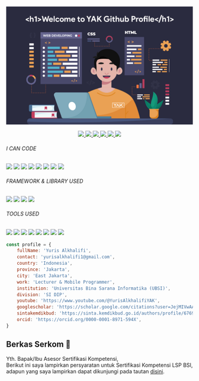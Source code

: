 <p align="center">
  <img src="image/welcome.jpg" width="700">
</p>

<p align="center">
  <a href="https://scholar.google.com/citations?user=JejMIVwAAAAJ" title="Google Scholar" target="_blank">
    <img src="https://img.shields.io/badge/Google%20Scholar-4285F4?logo=googlescholar&logoColor=fff&style=for-the-badge"/>
  </a>
  <a href="https://orcid.org/0000-0001-8971-594X" title="Google Scholar" target="_blank">
    <img src="https://img.shields.io/badge/ORCID-A6CE39?logo=orcid&logoColor=fff&style=for-the-badge"/>
  </a>
  <a href="https://www.linkedin.com/in/yuris60" title="Linkedin" target="_blank">
    <img src="https://img.shields.io/badge/LinkedIn-0077B5?style=for-the-badge&logo=linkedin&logoColor=white"/>
  </a>
  <a href="https://www.youtube.com/@YurisAlkhalifiYAK" title="Instagram" target="_blank">
    <img src="https://img.shields.io/badge/YouTube-F00?logo=youtube&logoColor=fff&style=for-the-badge"/>
  </a>
  <a href="https://instagram.com/yuris60" title="Youtube" target="_blank">
    <img src="https://img.shields.io/badge/Instagram-E4405F?style=for-the-badge&logo=instagram&logoColor=white"/>
  </a>
  <a href="https://sinta.kemdikbud.go.id/authors/profile/6769136" title="Sinta" target="_blank">
    <img src="https://img.shields.io/badge/sinta%20kemdikbud-10586e?style=for-the-badge"/>
  </a>
</p>

<p align="center" style="text-align: center; width:100%;">
  <h6>I CAN CODE</h6>
  <span><img src="https://img.shields.io/badge/html5%20-%23E34F26.svg?&style=for-the-badge&logo=html5&logoColor=white"/></span>
  <span><img src="https://img.shields.io/badge/css3%20-%231572B6.svg?&style=for-the-badge&logo=css3&logoColor=white"/></span>
  <span><img src="https://img.shields.io/badge/javascript%20-%23323330.svg?&style=for-the-badge&logo=javascript&logoColor=%23F7DF1E"/></span>
  <span><img src="https://img.shields.io/badge/php-%23777BB4.svg?&style=for-the-badge&logo=php&logoColor=white"/></span>
  <span><img src="https://img.shields.io/badge/Dart-0175C2?logo=dart&logoColor=fff&style=for-the-badge"/></span>
  <span><img src="https://img.shields.io/badge/Python-3776AB?style=for-the-badge&logo=python&logoColor=white"/></span>
  <span><img src="https://img.shields.io/badge/C%2B%2B-00599C?style=for-the-badge&logo=c%2B%2B&logoColor=white"/></span>
  <span><img src="https://img.shields.io/badge/MySQL-4479A1?logo=mysql&logoColor=fff&style=for-the-badge"/></span>
</p>

<p align="center" style="text-align: center; width:100%;">
  <h6>FRAMEWORK & LIBRARY USED</h6>
  <span><img src="https://img.shields.io/badge/Flutter-02569B?logo=flutter&logoColor=fff&style=for-the-badge"/></span>
  <span><img src="https://img.shields.io/badge/CodeIgniter-EF4223?logo=codeigniter&logoColor=fff&style=for-the-badge"/></span>
  <span><img src="https://img.shields.io/badge/Flask-000?logo=flask&logoColor=fff&style=for-the-badge"/></span>
  <span><img src="https://img.shields.io/badge/Bootstrap-7952B3?logo=bootstrap&logoColor=fff&style=for-the-badge"/></span>
</p>

<p align="center" style="text-align: center; width:100%;">
  <h6>TOOLS USED</h6>
  <span><img src="https://img.shields.io/badge/Android%20Studio-3DDC84?logo=androidstudio&logoColor=fff&style=for-the-badge"/></span>
  <span><img src="https://img.shields.io/badge/Visual%20Studio%20Code-007ACC?logo=visualstudiocode&logoColor=fff&style=for-the-badge"/></span>
  <span><img src="https://img.shields.io/badge/Insomnia-4000BF?logo=insomnia&logoColor=fff&style=for-the-badge"/></span>
  <span><img src="https://img.shields.io/badge/XAMPP-FB7A24?logo=xampp&logoColor=fff&style=for-the-badge"/></span>
  <span><img src="https://img.shields.io/badge/Adobe%20Photoshop-31A8FF?logo=adobephotoshop&logoColor=fff&style=for-the-badge"/></span>
  <span><img src="https://img.shields.io/badge/Adobe%20Premiere%20Pro-99F?logo=adobepremierepro&logoColor=fff&style=for-the-badge"/></span>
  <span><img src="https://img.shields.io/badge/Adobe%20Illustrator-FF9A00?logo=adobeillustrator&logoColor=fff&style=for-the-badge"/></span>
  <span><img src="https://img.shields.io/badge/Adobe%20Audition-99F?logo=adobeaudition&logoColor=fff&style=for-the-badge"/></span>
</p>

```js
const profile = {
    fullName: 'Yuris Alkhalifi',
    contact: 'yurisalkhalifi1@gmail.com',
    country: 'Indonesia',
    province: 'Jakarta',
    city: 'East Jakarta',
    work: 'Lecturer & Mobile Programmer',
    institution: 'Universitas Bina Sarana Informatika (UBSI)',
    division: 'SI DIP',
    youtube: 'https://www.youtube.com/@YurisAlkhalifiYAK',
    googlescholar: 'https://scholar.google.com/citations?user=JejMIVwAAAAJ',
    sintakemdikbud: 'https://sinta.kemdikbud.go.id/authors/profile/6769136',
    orcid: 'https://orcid.org/0000-0001-8971-594X',
}
```

## Berkas Serkom 👋
Yth. Bapak/Ibu Asesor Sertifikasi Kompetensi,<br>
Berikut ini saya lampirkan persyaratan untuk Sertifikasi Kompetensi LSP BSI, adapun yang saya lampirkan dapat dikunjungi pada tautan <a href="https://github.com/yuris60/berkas_serkom">disini</a>.  

<!--
**yuris60/yuris60** is a ✨ _special_ ✨ repository because its `README.md` (this file) appears on your GitHub profile.

Here are some ideas to get you started:

- 🔭 I’m currently working on ...
- 🌱 I’m currently learning ...
- 👯 I’m looking to collaborate on ...
- 🤔 I’m looking for help with ...
- 💬 Ask me about ...
- 📫 How to reach me: ...
- 😄 Pronouns: ...
- ⚡ Fun fact: ...
-->

